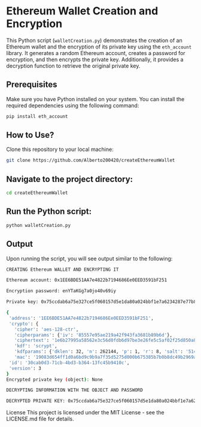 # Ethereum Wallet Creation and Encryption

This Python script (`walletCreation.py`) demonstrates the creation of an Ethereum wallet and the encryption of its private key using the `eth_account` library. It generates a random Ethereum account, creates a password for encryption, and then encrypts the private key. Additionally, it provides a decryption function to retrieve the original private key.

## Prerequisites

Make sure you have Python installed on your system. You can install the required dependencies using the following command:
```bash
pip install eth_account
```

## How to Use?
Clone this repository to your local machine:
```bash
git clone https://github.com/Alberto200420/createEthereumWallet
```
## Navigate to the project directory:
```bash
cd createEthereumWallet
```
## Run the Python script:

```bash
python walletCreation.py
```
## Output
Upon running the script, you will see output similar to the following:

```bash
CREATING Ethereum WALLET AND ENCRYPTING IT

Ethereum account: 0x1EE6BDE51AA7e4822b7194686Ee0EED3591bF251

Encryption password: enYTaKGg7a0jo40v69iy

Private key: 0x75ccdab6a75e327ce5f060157d5e1da80a024bbf1e7a6234287e77b80a24f7c1

{
 'address': '1EE6BDE51AA7e4822b7194686Ee0EED3591bF251',
 'crypto': {
   'cipher': 'aes-128-ctr',
   'cipherparams': {'iv': '85557e95ae219a42f943fa3681b89b6d'},
   'ciphertext': '1e6b27995a58562e3c56d0fdb6d97be3e26fe5c5af02f25d850a8637232aa0c8',
   'kdf': 'scrypt',
   'kdfparams': {'dklen': 32, 'n': 262144, 'p': 1, 'r': 8, 'salt': '5144ccfb079daab3894e2a0b4cfa0a7f'},
   'mac': '19083d654ff1d0a6bd9c9b9a7f35d5275d000b675385b7b0b8dc49b2969a354c'},
 'id': '30cab0d3-71cb-4bd3-b364-13fc45b9410c',
 'version': 3
}
Encrypted private key (object): None

DECRYPTING INFORMATION WITH THE OBJECT AND PASSWORD

DECRYPTED PRIVATE KEY: 0x75ccdab6a75e327ce5f060157d5e1da80a024bbf1e7a6234287e77b80a24f7c1
```

License
This project is licensed under the MIT License - see the LICENSE.md file for details.
